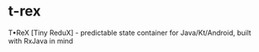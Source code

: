 # t-rex
T•ReX [Tiny ReduX] - predictable state container for Java/Kt/Android, built with RxJava in mind
